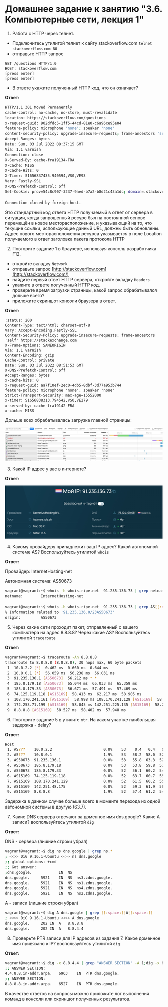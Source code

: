 # Домашнее задание к занятию "3.6. Компьютерные сети, лекция 1"

1. Работа c HTTP через телнет.

- Подключитесь утилитой телнет к сайту stackoverflow.com `telnet stackoverflow.com 80`
- отправьте HTTP запрос

```
GET /questions HTTP/1.0
HOST: stackoverflow.com
[press enter]
[press enter]
```

- В ответе укажите полученный HTTP код, что он означает?

**Ответ:**

```bash
HTTP/1.1 301 Moved Permanently
cache-control: no-cache, no-store, must-revalidate
location: https://stackoverflow.com/questions
x-request-guid: 902dfdc5-1ff5-44cd-81e0-c6a96ce95e04
feature-policy: microphone 'none'; speaker 'none'
content-security-policy: upgrade-insecure-requests; frame-ancestors 'self' https://stackexchange.com
Accept-Ranges: bytes
Date: Sun, 03 Jul 2022 08:37:15 GMT
Via: 1.1 varnish
Connection: close
X-Served-By: cache-fra19134-FRA
X-Cache: MISS
X-Cache-Hits: 0
X-Timer: S1656837435.940594,VS0,VE93
Vary: Fastly-SSL
X-DNS-Prefetch-Control: off
Set-Cookie: prov=54c8c907-3237-9aed-b7a2-b8d21c43a1dc; domain=.stackoverflow.com; expires=Fri, 01-Jan-2055 00:00:00 GMT; path=/; HttpOnly

Connection closed by foreign host.

```

Это стандартный код ответа HTTP  получаемый в ответ от сервера в ситуации, когда запрошенный ресурс был на постоянной основе перемещён в новое месторасположение, и указывающий на то, что текущие ссылки, использующие данный URL, должны быть обновлены. Адрес нового месторасположения ресурса указывается в поле Location получаемого в ответ заголовка пакета протокола HTTP

2. Повторите задание 1 в браузере, используя консоль разработчика F12.

- откройте вкладку `Network`
- отправьте запрос [http://stackoverflow.com](http://stackoverflow.com/)
- найдите первый ответ HTTP сервера, откройте вкладку `Headers`
- укажите в ответе полученный HTTP код.
- проверьте время загрузки страницы, какой запрос обрабатывался дольше всего?
- приложите скриншот консоли браузера в ответ.

**Ответ:**

```
:status: 200
Content-Type: text/html; charset=utf-8
Vary: Accept-Encoding,Fastly-SSL
Content-Security-Policy: upgrade-insecure-requests; frame-ancestors 'self' https://stackexchange.com
X-Frame-Options: SAMEORIGIN
Via: 1.1 varnish
Content-Encoding: gzip
Cache-Control: private
Date: Sun, 03 Jul 2022 08:51:53 GMT
X-DNS-Prefetch-Control: off
Accept-Ranges: bytes
x-cache-hits: 0
x-request-guid: aa7f10ef-2ec0-4db5-8dbf-3d77a953b744
feature-policy: microphone 'none'; speaker 'none'
Strict-Transport-Security: max-age=15552000
x-timer: S1656838313.794542,VS0,VE279
x-served-by: cache-fra19142-FRA
x-cache: MISS
```

Дольше всех обрабатывалась загрузка главной страницы:

![36-1](img/36-1.jpg)

3. Какой IP адрес у вас в интернете?

**Ответ:**

![36-2](img/36-2.jpg)

4. Какому провайдеру принадлежит ваш IP адрес? Какой автономной системе AS? Воспользуйтесь утилитой `whois`

**Ответ:**

Провайдер: InternetHosting-net

Автономная система: AS50673

```bash
vagrant@vagrant:~$ whois -h whois.ripe.net  91.235.136.73 | grep netname
netname:        InternetHosting-net

vagrant@vagrant:~$ whois -h whois.ripe.net  91.235.136.73 | grep AS[[:digit:]]
% Information related to '91.235.136.0/23AS50673'
origin:         AS50673

```

5. Через какие сети проходит пакет, отправленный с вашего компьютера на адрес 8.8.8.8? Через какие AS? Воспользуйтесь утилитой `traceroute`

**Ответ:**

```bash
vagrant@vagrant:~$ traceroute -An 8.8.8.8
traceroute to 8.8.8.8 (8.8.8.8), 30 hops max, 60 byte packets
 1  10.0.2.2 [*]  0.462 ms  0.660 ms  0.644 ms
 2  10.8.0.1 [*]  56.059 ms  56.238 ms  56.031 ms
 3  91.235.136.1 [AS50673]  56.212 ms * *
 4  185.8.179.18 [AS50673]  65.044 ms  65.033 ms  65.359 ms
 5  185.8.179.33 [AS50673]  56.671 ms  57.491 ms  57.469 ms
 6  74.125.119.118 [AS15169]  58.413 ms  62.217 ms  58.905 ms
 7  108.170.241.161 [AS15169]  58.998 ms 108.170.241.129 [AS15169]  58.395 ms 108.170.241.161 [AS15169]  59.037 ms
 8  172.253.71.199 [AS15169]  58.045 ms 142.251.225.135 [AS15169]  58.257 ms 209.85.250.123 [AS15169]  57.584 ms
 9  8.8.8.8 [AS15169]  58.527 ms  58.402 ms  57.948 ms

```



6. Повторите задание 5 в утилите `mtr`. На каком участке наибольшая задержка - delay?

**Ответ:**

```bash
Host                                                                                                                                  																						Loss%   Snt   Last   Avg  Best  Wrst StDev
 1. AS???    10.0.2.2                       0.0%    53    0.4   0.4   0.2   1.4   0.2
 2. AS???    10.8.0.1                       1.9%    53   58.2  58.0  52.4 115.6   8.8
 3. AS50673  91.235.136.1                   0.0%    53   55.8  63.3  52.5 211.3  21.4
 4. AS50673  185.8.179.18                   0.0%    53   53.8  59.8  53.7  69.3   3.4
 5. AS50673  185.8.179.33                   0.0%    52   56.1  60.2  54.3  72.3   3.7
 6. AS15169  74.125.119.118                 0.0%    52   63.7  60.7  55.2  72.3   3.7
 7. AS15169  108.170.241.129                0.0%    52   61.5  60.2  55.6  70.1   3.6
 8. AS15169  142.251.48.175                 0.0%    52   59.3  61.9  56.3  68.5   2.9
 9. AS15169  8.8.8.8                        1.9%    52   57.4  61.2  54.9  68.1   2.9

```

Задержка в данном случае больше всего в моменте перехода из одной автономной системы в другую (63.7). 

7. Какие DNS сервера отвечают за доменное имя dns.google? Какие A записи? воспользуйтесь утилитой `dig`

**Ответ:**

DNS - сервера (лишние строки убрал)

```bash
vagrant@vagrant:~$ dig ns dns.google | grep ns.*
; <<>> DiG 9.16.1-Ubuntu <<>> ns dns.google
;; global options: +cmd
;; Got answer:
;dns.google.			IN	NS
dns.google.		5921	IN	NS	ns3.zdns.google.
dns.google.		5921	IN	NS	ns1.zdns.google.
dns.google.		5921	IN	NS	ns4.zdns.google.
dns.google.		5921	IN	NS	ns2.zdns.google.
```

A - записи (лишние строки убрал)

```bash
vagrant@vagrant:~$ dig A dns.google | grep [[:space:]]A[[:space:]]
; <<>> DiG 9.16.1-Ubuntu <<>> A dns.google
dns.google.		202	IN	A	8.8.8.8
dns.google.		202	IN	A	8.8.4.4
```

8. Проверьте PTR записи для IP адресов из задания 7. Какое доменное имя привязано к IP? воспользуйтесь утилитой `dig`

**Ответ:**

```bash
vagrant@vagrant:~$ dig -x 8.8.4.4 | grep "ANSWER SECTION" -A 1;dig -x 8.8.8.8 | grep "ANSWER SECTION" -A 1
;; ANSWER SECTION:
4.4.8.8.in-addr.arpa.	6963	IN	PTR	dns.google.
;; ANSWER SECTION:
8.8.8.8.in-addr.arpa.	6527	IN	PTR	dns.google.

```



В качестве ответов на вопросы можно приложите лог выполнения команд в консоли или скриншот полученных результатов.

